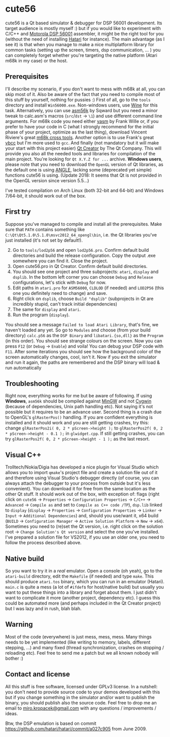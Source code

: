 cute56
======

cute56 is a Qt based simulator &amp; debugger for DSP 56001 development. Its target audience is mostly myself :) but if you would like to experiment with C/C++ and [Motorola DSP 56001](https://www.nxp.com/products/no-longer-manufactured/24-bit-general-purpose-digital-signal-processor:DSP56001?fsrch=1&sr=1&pageNum=1) assembler, it might be the right tool for you (without the need of installing [Hatari](http://hatari.tuxfamily.org) for instance). The main advantage (as I see it) is that when you manage to make a nice multiplatform library for common tasks (setting up the screen, timers, dsp communication, ... ) you can completely forget whether you're targeting the native platform (Atari m68k in my case) or the host.

Prerequisites
-------------

I'll describe my scenario, if you don't want to mess with m68k at all, you can skip most of it. Also be aware of the fact that you need to compile most of this stuff by yourself, nothing for pussies :) First of all, go to the `tools` directory and install `Win56000.exe`. Non-windows users, use [Wine](http://www.winehq.org) for this task. Alternatively, you can use [asm56k](https://bitbucket.org/sqward/asm56k) by Sqward but you need a minor tweak to calc.asm's macros (`src`/`dst` -> `\1`) and use different command line arguments. For m68k code you need either [vasm](http://sun.hasenbraten.de/vasm) by Frank Wille or, if you prefer to have your code in C (what I strongly recommend for the initial phase of your project, optimize as the last thing), download Vincent Riviere's great [m68k cross tools](http://vincent.riviere.free.fr/soft/m68k-atari-mint). Another option is to use Frank's great [vbcc](http://sun.hasenbraten.de/vbcc) but I'm more used to `gcc`. And finally (not mandatory but it will make your start with this project easier) [Qt Creator](https://www1.qt.io/offline-installers/#section-2) by The Qt Company. This will provide you also all the needed tools and libraries for compilation of the main project. You're looking for `Qt X.Y.Z for ...` archive. __Windows users__, please note that you need to download the `OpenGL` version of Qt libraries, as the default one is using [ANGLE](https://chromium.googlesource.com/angle/angle/+/master/README.md), lacking some (deprecated yet simple) functions cute56 is using. (Update 2018: It seems that Qt is not provided in the OpenGL version since version 5.5...)

I've tested compilation on Arch Linux (both 32-bit and 64-bit) and Windows 7/64-bit, it should work out of the box.

First try
---------

Suppose you've managed to compile and install all the prerequisites. Make sure that `PATH` contains something like `C:\Qt\Qt5.1.0\5.1.0\msvc2012_64_opengl\bin`, i.e. the Qt libraries you've just installed (it's not set by default!).

  2. Go to `tools/lod2p56` and open `lod2p56.pro`. Confirm default build directories and build the release configuration. Copy the output .exe somewhere you can find it. Close the project.
  3. Open cute56.pro in Qt Creator. Confirm default build directories.
  4. You should see one project and three subprojects: `atari`, `display` and `dsplib`. In the bottom left corner you can choose `Debug` and `Release` configurations, let's stick with `Debug` for now.
  5. Edit paths in `atari.pro` for `ASM56000`, `CLDLOD` (if needed) and `LOD2P56` (this one you definitely need to change) and save.
  6. Right click on `dsplib`, choose `Build "dsplib"` (subprojects in Qt are incredibly stupid, can't track initial dependencies)
  7. The same for `display` and `atari`.
  8. Run the program (`display`).

You should see a message `Failed to load Atari Library`, that's fine, we haven't loaded any yet. So go to `Modules` and choose (from your build directory) `calc.p56` as the `DSP Binary` and `libatari.{so,dll}` as the `Program` (in this order). You should see strange colours on the screen. Now you can press `F12` (or `Debug` -> `Enable`) and voila! You can debug your DSP code with `F11`. After some iterations you should see how the background color of the screen automatically changes, cool, isn't it. Now if you exit the simulator and run it again, the paths are remembered and the DSP binary will load & run automatically

Troubleshooting
---------------
Right now, everything works for me but be aware of following. If using __Windows__, `asm56k` should be compiled against [MinGW](http://www.mingw.org) and not [Cygwin](http://www.cygwin.com) (because of dependencies, Unix path handling etc). Not saying it's not possible but it requires to be an advance user. Second thing is a crash due to OpenGL's `glRasterPos()` handling. If you are confident everything is installed and it should work and you are still getting crashes, try this: change `glRasterPos2i( 0, 2 * pScreen->height );` to `glRasterPos2f( 0, 2 * pScreen->height - 0.1 );` in `glwidget.cpp`. If still getting crashes, you can try `glRasterPos2f( 0, 2 * pScreen->height - 1 );` as the last resort.

Visual C++
----------

Trolltech/Nokia/Digia has developed a nice plugin for Visual Studio which allows you to import `qmake`'s project file and create a solution file out of it and therefore using Visual Studio's debugger directly (of course, you can always attach the debugger to your process from outside but it's less convenient). You can download it for free from the same location as the other Qt stuff. It should work out of the box, with exception of: flags (right click on `cute56` -> `Properties` -> `Configuration Properties` -> `C/C++` -> `Advanced` -> `Compile as` and set to `Compile as C++ code /TP`), `dsp.lib` linked to `display` (`display` -> `Properties` -> `Configuration Properties` -> `Linker` -> `Input` -> `Additional Dependencies`) and, should you use/want it, x64 build (`BUILD` -> `Configuration Manager` -> `Active Solution Platform` -> `New` -> `x64`). Sometimes you need to (re)set the Qt version, i.e. right click on the solution root -> `Change Solution's Qt version` and select the one you've installed. I've prepared a solution file for VS2012, if you use an older one, you need to follow the process described above.

Native build
------------

So you want to try it in a _real_ emulator. Open a console (oh yeah), go to the `atari-build` directory, edit the `Makefile` (if needed) and type `make`. This should produce `atari.tos` binary, which you can run in an emulator (Hatari). `main.c` is quite a mess (a lot of `#ifdef`s for host/native build) but usually you want to put these things into a library and forget about them. I just didn't want to complicate it more (another project, dependency etc). I guess this could be automated more (and perhaps included in the Qt Creator project) but I was lazy and in rush, blah blah.

Warning
-------

Most of the code (everywhere) is just mess, mess, mess. Many things needs to be yet implemented (like writing to memory, labels, different stepping, ...) and many fixed (thread synchronization, crashes on stopping / reloading etc). Feel free to send me a patch but we all known nobody will bother :)

Contact and license
-------------------

All this stuff is free software, licensed under GPLv3 license. In a nutshell: you don't need to provide source code to your demos developed with this but if you change something in the simulator and/or want to publish the binary, you should publish also the source code. Feel free to drop me an email to <miro.kropacek@gmail.com> with any questions / improvements / ideas.

Btw, the DSP emulation is based on commit https://github.com/hatari/hatari/commit/a027c905 from June 2009.
